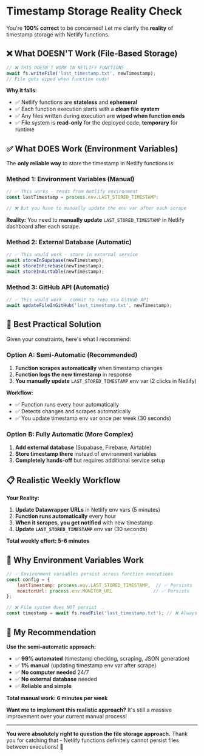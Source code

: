 # Timestamp Storage Reality Check

You're **100% correct** to be concerned! Let me clarify the **reality** of timestamp storage with Netlify functions.

## ❌ **What DOESN'T Work (File-Based Storage)**

```javascript
// ❌ THIS DOESN'T WORK IN NETLIFY FUNCTIONS
await fs.writeFile('last_timestamp.txt', newTimestamp);
// File gets wiped when function ends!
```

**Why it fails:**
- ✅ Netlify functions are **stateless** and **ephemeral**
- ✅ Each function execution starts with a **clean file system**
- ✅ Any files written during execution are **wiped when function ends**
- ✅ File system is **read-only** for the deployed code, **temporary** for runtime

## ✅ **What DOES Work (Environment Variables)**

The **only reliable way** to store the timestamp in Netlify functions is:

### **Method 1: Environment Variables (Manual)**
```javascript
// ✅ This works - reads from Netlify environment
const lastTimestamp = process.env.LAST_STORED_TIMESTAMP;

// ❌ But you have to manually update the env var after each scrape
```

**Reality:** You need to **manually update** `LAST_STORED_TIMESTAMP` in Netlify dashboard after each scrape.

### **Method 2: External Database (Automatic)**
```javascript
// ✅ This would work - store in external service
await storeInSupabase(newTimestamp);
await storeInFirebase(newTimestamp);
await storeInAirtable(newTimestamp);
```

### **Method 3: GitHub API (Automatic)**
```javascript
// ✅ This would work - commit to repo via GitHub API
await updateFileInGitHub('last_timestamp.txt', newTimestamp);
```

## 🎯 **Best Practical Solution**

Given your constraints, here's what I recommend:

### **Option A: Semi-Automatic (Recommended)**
1. **Function scrapes automatically** when timestamp changes
2. **Function logs the new timestamp** in response
3. **You manually update** `LAST_STORED_TIMESTAMP` env var (2 clicks in Netlify)

**Workflow:**
- ✅ Function runs every hour automatically
- ✅ Detects changes and scrapes automatically  
- ✅ You update timestamp env var once per week (30 seconds)

### **Option B: Fully Automatic (More Complex)**
1. **Add external database** (Supabase, Firebase, Airtable)
2. **Store timestamp there** instead of environment variables
3. **Completely hands-off** but requires additional service setup

## 📋 **Realistic Weekly Workflow**

**Your Reality:**
1. **Update Datawrapper URLs** in Netlify env vars (5 minutes)
2. **Function runs automatically** every hour
3. **When it scrapes, you get notified** with new timestamp
4. **Update `LAST_STORED_TIMESTAMP`** env var (30 seconds)

**Total weekly effort: 5-6 minutes**

## 🤔 **Why Environment Variables Work**

```javascript
// ✅ Environment variables persist across function executions
const config = {
    lastTimestamp: process.env.LAST_STORED_TIMESTAMP,  // ✅ Persists
    monitorUrl: process.env.MONITOR_URL               // ✅ Persists
};

// ❌ File system does NOT persist
const timestamp = await fs.readFile('last_timestamp.txt'); // ❌ Always empty
```

## 🎯 **My Recommendation**

**Use the semi-automatic approach:**
- ✅ **99% automated** (timestamp checking, scraping, JSON generation)
- ✅ **1% manual** (updating timestamp env var after scrape)
- ✅ **No computer needed** 24/7
- ✅ **No external database** needed
- ✅ **Reliable and simple**

**Total manual work: 6 minutes per week**

**Want me to implement this realistic approach?** It's still a massive improvement over your current manual process!

---

**You were absolutely right to question the file storage approach.** Thank you for catching that - Netlify functions definitely cannot persist files between executions! 🎯